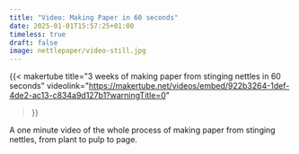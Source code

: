 ```yaml
---
title: "Video: Making Paper in 60 seconds"
date: 2025-01-01T15:57:25+01:00
timeless: true
draft: false
image: nettlepaper/video-still.jpg
---
```


{{< makertube 
title="3 weeks of making paper from stinging nettles in 60 seconds" 
videolink="https://makertube.net/videos/embed/922b3264-1def-4de2-ac13-c834a9d127b1?warningTitle=0" 
>}}

A one minute video of the whole process of making paper from stinging nettles, from plant to pulp to page. 
